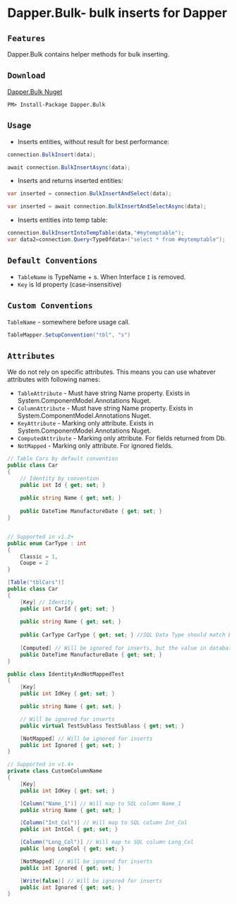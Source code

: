 Dapper.Bulk- bulk inserts for Dapper
===========================================

`Features` 
--------
Dapper.Bulk contains helper methods for bulk inserting.

`Download`
--------
<a href="https://www.nuget.org/packages/Dapper.Bulk/" target="_blank">Dapper.Bulk Nuget</a>
```
PM> Install-Package Dapper.Bulk
```

`Usage` 
-------

* Inserts entities, without result for best performance:

```csharp
connection.BulkInsert(data);
```

```csharp
await connection.BulkInsertAsync(data);
```

* Inserts and returns inserted entities:

```csharp
var inserted = connection.BulkInsertAndSelect(data);
```

```csharp
var inserted = await connection.BulkInsertAndSelectAsync(data);
```
* Inserts entities into temp table:

```csharp
connection.BulkInsertIntoTempTable(data,"#mytemptable");
var data2=connection.Query<TypeOfdata>("select * from #mytemptable");
```


`Default Conventions` 
-------

* `TableName` is TypeName + s. When Interface `I` is removed.
* `Key` is Id property (case-insensitive)

`Custom Conventions` 
-------

`TableName` - somewhere before usage call.

```csharp
TableMapper.SetupConvention("tbl", "s")
```

`Attributes` 
-------

We do not rely on specific attributes. This means you can use whatever attributes with following names:
 
* `TableAttribute` - Must have string Name property. Exists in System.ComponentModel.Annotations Nuget.
* `ColumnAttribute` - Must have string Name property. Exists in System.ComponentModel.Annotations Nuget.
* `KeyAttribute` - Marking only attribute. Exists in System.ComponentModel.Annotations Nuget.
* `ComputedAttribute` - Marking only attribute. For fields returned from Db.
* `NotMapped` - Marking only attribute. For ignored fields.

```csharp
// Table Cars by default convention 
public class Car
{
    // Identity by convention
    public int Id { get; set; }
    
    public string Name { get; set; }
	
    public DateTime ManufactureDate { get; set; }
}
```

```csharp

// Supported in v1.2+
public enum CarType : int
{
    Classic = 1,
    Coupe = 2
}

[Table("tblCars")]
public class Car
{
    [Key] // Identity
    public int CarId { get; set; }
    
    public string Name { get; set; }
	
    public CarType CarType { get; set; } //SQL Data Type should match Enum type
	
    [Computed] // Will be ignored for inserts, but the value in database after insert will be returned
    public DateTime ManufactureDate { get; set; }
}
```

```csharp
public class IdentityAndNotMappedTest
{
    [Key]
    public int IdKey { get; set; }

    public string Name { get; set; }

	// Will be ignored for inserts
    public virtual TestSublass TestSublass { get; set; }

    [NotMapped] // Will be ignored for inserts
    public int Ignored { get; set; }
}
```

```csharp
// Supported in v1.4+
private class CustomColumnName
{
    [Key]
    public int IdKey { get; set; }

    [Column("Name_1")] // Will map to SQL column Name_1
    public string Name { get; set; } 

    [Column("Int_Col")] // Will map to SQL column Int_Col
    public int IntCol { get; set; }

    [Column("Long_Col")] // Will map to SQL column Long_Col
    public long LongCol { get; set; }

    [NotMapped] // Will be ignored for inserts
    public int Ignored { get; set; }

    [Write(false)] // Will be ignored for inserts
    public int Ignored { get; set; }
}
```
